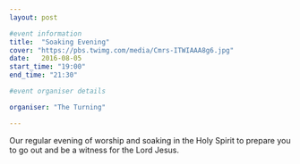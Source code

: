 ```yaml
---
layout: post

#event information
title:  "Soaking Evening"
cover: "https://pbs.twimg.com/media/Cmrs-ITWIAAA8g6.jpg"
date:   2016-08-05
start_time: "19:00"
end_time: "21:30"

#event organiser details

organiser: "The Turning"

---
```


Our regular evening of worship and soaking in the Holy Spirit to prepare you to go out and be a witness for the Lord Jesus.

